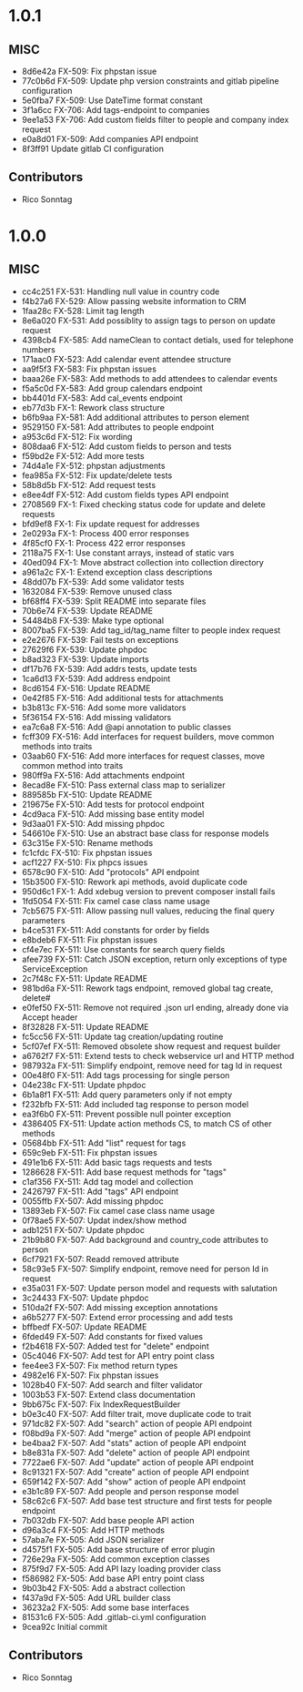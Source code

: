 # 1.0.1

## MISC

- 8d6e42a FX-509: Fix phpstan issue
- 77c0b6d FX-509: Update php version constraints and gitlab pipeline configuration
- 5e0fba7 FX-509: Use DateTime format constant
- 3f1a6cc FX-706: Add tags-endpoint to companies
- 9ee1a53 FX-706: Add custom fields filter to people and company index request
- e0a8d01 FX-509: Add companies API endpoint
- 8f3ff91 Update gitlab CI configuration

## Contributors

- Rico Sonntag

# 1.0.0

## MISC

- cc4c251 FX-531: Handling null value in country code
- f4b27a6 FX-529: Allow passing website information to CRM
- 1faa28c FX-528: Limit tag length
- 8e6a020 FX-531: Add possiblity to assign tags to person on update request
- 4398cb4 FX-585: Add nameClean to contact detials, used for telephone numbers
- 171aac0 FX-523: Add calendar event attendee structure
- aa9f5f3 FX-583: Fix phpstan issues
- baaa26e FX-583: Add methods to add attendees to calendar events
- f5a5c0d FX-583: Add group calendars endpoint
- bb4401d FX-583: Add cal_events endpoint
- eb77d3b FX-1: Rework class structure
- b6fb9aa FX-581: Add additional attributes to person element
- 9529150 FX-581: Add attributes to people endpoint
- a953c6d FX-512: Fix wording
- 808daa6 FX-512: Add custom fields to person and tests
- f59bd2e FX-512: Add more tests
- 74d4a1e FX-512: phpstan adjustments
- fea985a FX-512: Fix update/delete tests
- 58b8d5b FX-512: Add request tests
- e8ee4df FX-512: Add custom fields types API endpoint
- 2708569 FX-1: Fixed checking status code for update and delete requests
- bfd9ef8 FX-1: Fix update request for addresses
- 2e0293a FX-1: Process 400 error responses
- 4f85cf0 FX-1: Process 422 error responses
- 2118a75 FX-1: Use constant arrays, instead of static vars
- 40ed094 FX-1: Move abstract collection into collection directory
- a961a2c FX-1: Extend exception class descriptions
- 48dd07b FX-539: Add some validator tests
- 1632084 FX-539: Remove unused class
- bf68ff4 FX-539: Split README into separate files
- 70b6e74 FX-539: Update README
- 54484b8 FX-539: Make type optional
- 8007ba5 FX-539: Add tag_id/tag_name filter to people index request
- e2e2676 FX-539: Fail tests on exceptions
- 27629f6 FX-539: Update phpdoc
- b8ad323 FX-539: Update imports
- df17b76 FX-539: Add addrs tests, update tests
- 1ca6d13 FX-539: Add address endpoint
- 8cd6154 FX-516: Update README
- 0e42f85 FX-516: Add additional tests for attachments
- b3b813c FX-516: Add some more validators
- 5f36154 FX-516: Add missing validators
- ea7c6a8 FX-516: Add @api annotation to public classes
- fcff309 FX-516: Add interfaces for request builders, move common methods into traits
- 03aab60 FX-516: Add more interfaces for request classes, move common method into traits
- 980ff9a FX-516: Add attachments endpoint
- 8ecad8e FX-510: Pass external class map to serializer
- 889585b FX-510: Update README
- 219675e FX-510: Add tests for protocol endpoint
- 4cd9aca FX-510: Add missing base entity model
- 9d3aa01 FX-510: Add missing phpdoc
- 546610e FX-510: Use an abstract base class for response models
- 63c315e FX-510: Rename methods
- fc1cfdc FX-510: Fix phpstan issues
- acf1227 FX-510: Fix phpcs issues
- 6578c90 FX-510: Add "protocols" API endpoint
- 15b3500 FX-510: Rework api methods, avoid duplicate code
- 950d6c1 FX-1: Add xdebug version to prevent composer install fails
- 1fd5054 FX-511: Fix camel case class name usage
- 7cb5675 FX-511: Allow passing null values, reducing the final query parameters
- b4ce531 FX-511: Add constants for order by fields
- e8bdeb6 FX-511: Fix phpstan issues
- cf4e7ec FX-511: Use constants for search query fields
- afee739 FX-511: Catch JSON exception, return only exceptions of type ServiceException
- 2c7f48c FX-511: Update README
- 981bd6a FX-511: Rework tags endpoint, removed global tag create, delete#
- e0fef50 FX-511: Remove not required .json url ending, already done via Accept header
- 8f32828 FX-511: Update README
- fc5cc56 FX-511: Update tag creation/updating routine
- 5cf07ef FX-511: Removed obsolete show request and request builder
- a6762f7 FX-511: Extend tests to check webservice url and HTTP method
- 987932a FX-511: Simplify endpoint, remove need for tag Id in request
- 00e48f0 FX-511: Add tags processing for single person
- 04e238c FX-511: Update phpdoc
- 6b1a8f1 FX-511: Add query parameters only if not empty
- f232bfb FX-511: Add included tag response to person model
- ea3f6b0 FX-511: Prevent possible null pointer exception
- 4386405 FX-511: Update action methods CS, to match CS of other methods
- 05684bb FX-511: Add "list" request for tags
- 659c9eb FX-511: Fix phpstan issues
- 491e1b6 FX-511: Add basic tags requests and tests
- 1286628 FX-511: Add base request methods for "tags"
- c1af356 FX-511: Add tag model and collection
- 2426797 FX-511: Add "tags" API endpoint
- 0055ffb FX-507: Add missing phpdoc
- 13893eb FX-507: Fix camel case class name usage
- 0f78ae5 FX-507: Updat index/show method
- adb1251 FX-507: Update phpdoc
- 21b9b80 FX-507: Add background and country_code attributes to person
- 6cf7921 FX-507: Readd removed attribute
- 58c93e5 FX-507: Simplify endpoint, remove need for person Id in request
- e35a031 FX-507: Update person model and requests with salutation
- 3c24433 FX-507: Update phpdoc
- 510da2f FX-507: Add missing exception annotations
- a6b5277 FX-507: Extend error processing and add tests
- bffbedf FX-507: Update README
- 6fded49 FX-507: Add constants for fixed values
- f2b4618 FX-507: Added test for "delete" endpoint
- 05c4046 FX-507: Add test for API entry point class
- fee4ee3 FX-507: Fix method return types
- 4982e16 FX-507: Fix phpstan issues
- 1028b40 FX-507: Add search and filter validator
- 1003b53 FX-507: Extend class documentation
- 9bb675c FX-507: Fix IndexRequestBuilder
- b0e3c40 FX-507: Add filter trait, move duplicate code to trait
- 971dc82 FX-507: Add "search" action of people API endpoint
- f08bd9a FX-507: Add "merge" action of people API endpoint
- be4baa2 FX-507: Add "stats" action of people API endpoint
- b8e831a FX-507: Add "delete" action of people API endpoint
- 7722ae6 FX-507: Add "update" action of people API endpoint
- 8c91321 FX-507: Add "create" action of people API endpoint
- 659f142 FX-507: Add "show" action of people API endpoint
- e3b1c89 FX-507: Add people and person response model
- 58c62c6 FX-507: Add base test structure and first tests for people endpoint
- 7b032db FX-507: Add base people API action
- d96a3c4 FX-505: Add HTTP methods
- 57aba7e FX-505: Add JSON serializer
- d4575f1 FX-505: Add base structure of error plugin
- 726e29a FX-505: Add common exception classes
- 875f9d7 FX-505: Add API lazy loading provider class
- f586982 FX-505: Add base API entry point class
- 9b03b42 FX-505: Add a abstract collection
- f437a9d FX-505: Add URL builder class
- 36232a2 FX-505: Add some base interfaces
- 81531c6 FX-505: Add .gitlab-ci.yml configuration
- 9cea92c Initial commit

## Contributors

- Rico Sonntag

